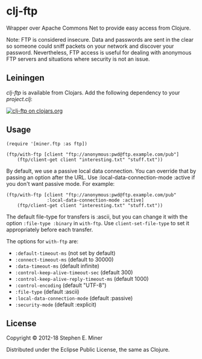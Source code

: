 # clj-ftp

Wrapper over Apache Commons Net to provide easy access from Clojure.

Note: FTP is considered insecure.  Data and passwords are sent in the
clear so someone could sniff packets on your network and discover
your password.  Nevertheless, FTP access is useful for dealing with anonymous
FTP servers and situations where security is not an issue.

## Leiningen

*clj-ftp* is available from Clojars.  Add the following dependency to your *project.clj*:

[![clj-ftp on clojars.org][latest]][clojar]

[latest]: https://clojars.org/com.velisco/clj-ftp/latest-version.svg "clj-ftp on clojars.org"
[clojar]: https://clojars.org/com.velisco/clj-ftp


## Usage

    (require '[miner.ftp :as ftp])

    (ftp/with-ftp [client "ftp://anonymous:pwd@ftp.example.com/pub"]
		(ftp/client-get client "interesting.txt" "stuff.txt"))

By default, we use a passive local data connection.  You can override that by passing an option
after the URL.  Use :local-data-connection-mode :active if you don't want passive mode.  For
example:

    (ftp/with-ftp [client "ftp://anonymous:pwd@ftp.example.com/pub"
	               :local-data-connection-mode :active]
		(ftp/client-get client "interesting.txt" "stuff.txt"))

The default file-type for transfers is :ascii, but you can change it with the option `:file-type
:binary` in `with-ftp`.  Use `client-set-file-type` to set it appropriately before each transfer.

The options for `with-ftp` are:
- `:default-timeout-ms` (not set by default)
- `:connect-timeout-ms` (default to 30000)
- `:data-timeout-ms` (default infinite)
- `:control-keep-alive-timeout-sec` (default 300)
- `:control-keep-alive-reply-timeout-ms` (default 1000)
- `:control-encoding` (default "UTF-8")
- `:file-type` (default :ascii)
- `:local-data-connection-mode` (default :passive)
- `:security-mode` (default :explicit)

## License

Copyright © 2012-18 Stephen E. Miner

Distributed under the Eclipse Public License, the same as Clojure.
